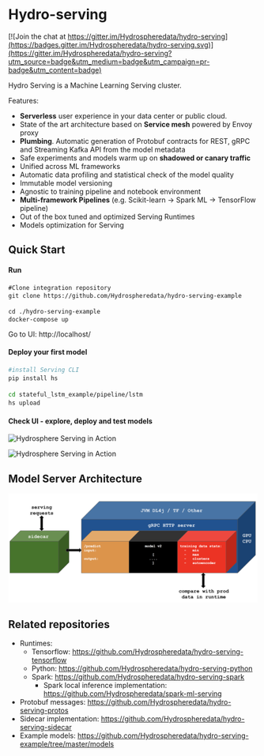 # Hydro-serving

[![Join the chat at https://gitter.im/Hydrospheredata/hydro-serving](https://badges.gitter.im/Hydrospheredata/hydro-serving.svg)](https://gitter.im/Hydrospheredata/hydro-serving?utm_source=badge&utm_medium=badge&utm_campaign=pr-badge&utm_content=badge)

Hydro Serving is a Machine Learning Serving cluster. 

Features:
* **Serverless** user experience in your data center or public cloud. 
* State of the art architecture based on **Service mesh** powered by Envoy proxy  
* **Plumbing**. Automatic generation of Protobuf contracts for REST, gRPC and Streaming Kafka API from the model metadata
* Safe experiments and models warm up on **shadowed or canary traffic**
* Unified across ML frameworks
* Automatic data profiling and statistical check of the model quality 
* Immutable model versioning
* Agnostic to training pipeline and notebook environment 
* **Multi-framework Pipelines** (e.g. Scikit-learn -> Spark ML -> TensorFlow pipeline)
* Out of the box tuned and optimized Serving Runtimes
* Models optimization for Serving

## Quick Start

#### Run
```
#Clone integration repository
git clone https://github.com/Hydrospheredata/hydro-serving-example

cd ./hydro-serving-example
docker-compose up
```

Go to UI: http://localhost/

#### Deploy your first model

```bash
#install Serving CLI
pip install hs

cd stateful_lstm_example/pipeline/lstm
hs upload
```

#### Check UI - explore, deploy and test models

![Hydrosphere Serving in Action](https://media.giphy.com/media/KyEVbxQEr4IGLuaQlR/giphy.gif)

![Hydrosphere Serving in Action](https://media.giphy.com/media/1dHWK2HJjdheyqB8lZ/giphy.gif)

## Model Server Architecture
![Image](docs/images/high-level-architecture.png)


## Related repositories
 * Runtimes:
   * Tensorflow: https://github.com/Hydrospheredata/hydro-serving-tensorflow
   * Python: https://github.com/Hydrospheredata/hydro-serving-python
   * Spark: https://github.com/Hydrospheredata/hydro-serving-spark
     * Spark local inference implementation: https://github.com/Hydrospheredata/spark-ml-serving
 * Protobuf messages: https://github.com/Hydrospheredata/hydro-serving-protos
 * Sidecar implementation: https://github.com/Hydrospheredata/hydro-serving-sidecar
 * Example models: https://github.com/Hydrospheredata/hydro-serving-example/tree/master/models
